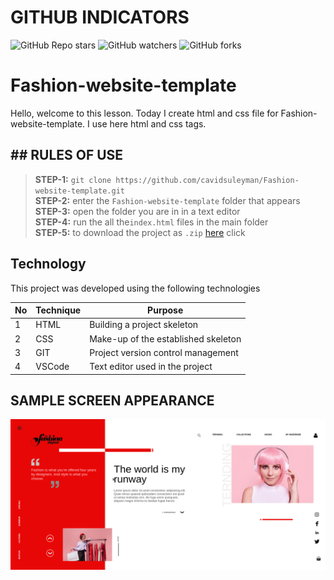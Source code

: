 # GITHUB INDICATORS

![GitHub Repo stars](https://img.shields.io/github/stars/cavidsuleyman/Fashion-website-template?style=for-the-badge)
![GitHub watchers](https://img.shields.io/github/watchers/cavidsuleyman/Fashion-website-template?style=for-the-badge)
![GitHub forks](https://img.shields.io/github/forks/cavidsuleyman/Fashion-website-template?style=for-the-badge)

# Fashion-website-template

Hello, welcome to this lesson. Today I create html and css file for Fashion-website-template. I use here html and css tags. 
## ## RULES OF USE

> **STEP-1:** `git clone https://github.com/cavidsuleyman/Fashion-website-template.git` <br/>
> **STEP-2:**  enter the `Fashion-website-template` folder that appears <br/>
> **STEP-3:**  open the folder you are in in a text editor <br/>
> **STEP-4:**  run the  all the`index.html` files in the main folder <br/>
> **STEP-5:**  to download the project as `.zip`  [here](https://github.com/cavidsuleyman/Fashion-website-template/archive/refs/heads/master.zip) click <br/>


## Technology

This project was developed using the following technologies

| No | Technique | Purpose |
| - | ---------- | --------------------- |
| 1 | HTML | Building a project skeleton |
| 2 | CSS |  Make-up of the established skeleton |
| 3 | GIT |  Project version control management |
| 4 | VSCode | Text editor used in the project |


## SAMPLE SCREEN APPEARANCE

![There was a screenshot here](./screen/screen.png)





